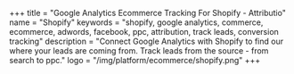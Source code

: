 +++
title = "Google Analytics Ecommerce Tracking For Shopify - Attributio"
name = "Shopify"
keywords = "shopify, google analytics, commerce, ecommerce, adwords, facebook, ppc, attribution, track leads, conversion tracking"
description = "Connect Google Analytics with Shopify to find our where your leads are coming from. Track leads from the source - from search to ppc."
logo = "/img/platform/ecommerce/shopify.png"
+++
